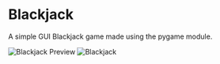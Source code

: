 # Blackjack
A simple GUI Blackjack game made using the pygame module.

![Blackjack Preview](https://i.imgur.com/hRfIaCf.png)
![Blackjack](https://user-images.githubusercontent.com/41476809/90986723-ea6def00-e57c-11ea-8030-74befb8be789.png)
